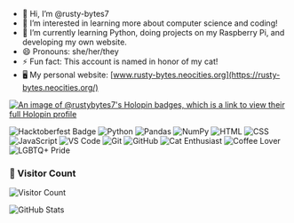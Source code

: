 - 👋 Hi, I’m @rusty-bytes7
- 👀 I’m interested in learning more about computer science and coding!
- 🌱 I’m currently learning Python, doing projects on my Raspberry Pi, and developing my own website.
- 😄 Pronouns: she/her/they
- ⚡ Fun fact: This account is named in honor of my cat!
- 🖥️ My personal website: [www.rusty-bytes.neocities.org](https://rusty-bytes.neocities.org/)

[![An image of @rustybytes7's Holopin badges, which is a link to view their full Holopin profile](https://holopin.me/rustybytes7)](https://holopin.io/@rustybytes7)

![Hacktoberfest Badge](https://img.shields.io/badge/Hacktoberfest-2024-blueviolet?style=flat-square&logo=hacktoberfest)
![Python](https://img.shields.io/badge/Python-green?style=flat-square&logo=python)
![Pandas](https://img.shields.io/badge/Pandas-1.3.3-blue?style=flat-square&logo=pandas)
![NumPy](https://img.shields.io/badge/NumPy-1.21.2-blue?style=flat-square&logo=numpy)
![HTML](https://img.shields.io/badge/HTML-5-orange?style=flat-square&logo=html5)
![CSS](https://img.shields.io/badge/CSS-3-blue?style=flat-square&logo=css3)
![JavaScript](https://img.shields.io/badge/JavaScript-ES6-yellow?style=flat-square&logo=javascript)
![VS Code](https://img.shields.io/badge/VS%20Code-Editor-blue?style=flat-square&logo=visual-studio-code)
![Git](https://img.shields.io/badge/Git-VersionControl-orange?style=flat-square&logo=git)
![GitHub](https://img.shields.io/badge/GitHub-Repo-black?style=flat-square&logo=github)
![Cat Enthusiast](https://img.shields.io/badge/Cat-Enthusiast-ff69b4?style=flat-square&logo=cat)
![Coffee Lover](https://img.shields.io/badge/Coffee-Lover-brown?style=flat-square&logo=coffee)
![LGBTQ+ Pride ](https://img.shields.io/badge/LGBTQ+-Pride-ff69b4?style=flat-square&logo=lgbtq)

### 👀 Visitor Count
![Visitor Count](https://komarev.com/ghpvc/?username=rusty-bytes7&color=9932CC)




![GitHub Stats](https://github-readme-stats.vercel.app/api?username=rusty-bytes7&show_icons=true&theme=outrun)

<!---
rusty-bytes7/rusty-bytes7 is a ✨ special ✨ repository because its `README.md` (this file) appears on your GitHub profile.
You can click the Preview link to take a look at your changes.
--->
